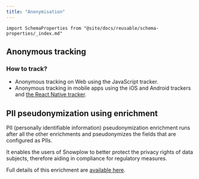 ```yaml
---
title: "Anonymisation"
---
```


```mdx-code-block
import SchemaProperties from "@site/docs/reusable/schema-properties/_index.md"
```

## Anonymous tracking


### How to track?

* Anonymous tracking on Web using the JavaScript tracker.
* Anonymous tracking in mobile apps using the iOS and Android trackers and [the React Native tracker](/docs/collecting-data/collecting-from-own-applications/react-native-tracker/anonymous-tracking/index.md).

## PII pseudonymization using enrichment

PII (personally identifiable information) pseudonymization enrichment runs after all the other enrichments and pseudonymizes the fields that are configured as PIIs.

It enables the users of Snowplow to better protect the privacy rights of data subjects, therefore aiding in compliance for regulatory measures.

Full details of this enrichment are [available here](http://localhost:3000/docs/enriching-your-data/available-enrichments/pii-pseudonymization-enrichment/).
